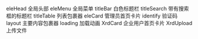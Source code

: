 eleHead   全局头部
eleMenu   全局菜单
titleBar  白色标题栏
titleSearch  带有搜索框的标题栏
titleTable  列表包裹器
eleCard  管理员首页卡片
identify  验证码
layout  主要内容包裹器
loading  加载动画
XrdCard  企业用户首页卡片
XrdUpload  上传文件 